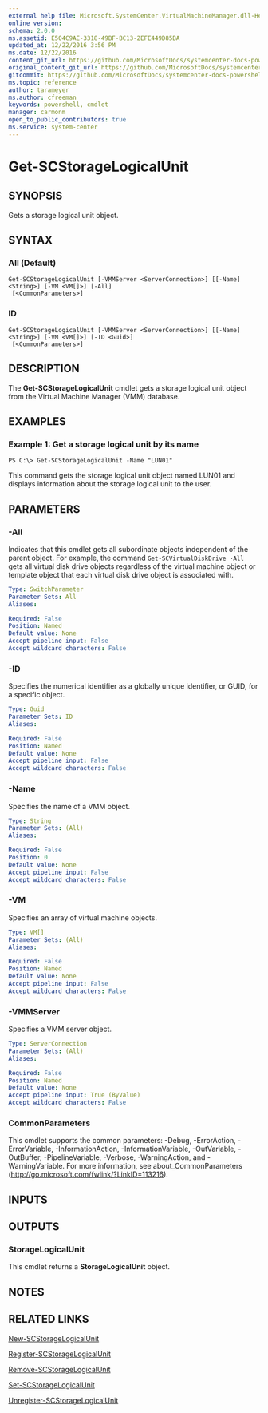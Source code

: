 ```yaml
---
external help file: Microsoft.SystemCenter.VirtualMachineManager.dll-Help.xml
online version: 
schema: 2.0.0
ms.assetid: E504C9AE-3318-49BF-BC13-2EFE449D85BA
updated_at: 12/22/2016 3:56 PM
ms.date: 12/22/2016
content_git_url: https://github.com/MicrosoftDocs/systemcenter-docs-powershell/blob/master/systemcenter-cmdlets/SystemCenter2016/VirtualMachineManager/vlatest/Get-SCStorageLogicalUnit.md
original_content_git_url: https://github.com/MicrosoftDocs/systemcenter-docs-powershell/blob/master/systemcenter-cmdlets/SystemCenter2016/VirtualMachineManager/vlatest/Get-SCStorageLogicalUnit.md
gitcommit: https://github.com/MicrosoftDocs/systemcenter-docs-powershell/blob/96e5647587661652225fbdd2c797cd4d59d542bc/systemcenter-cmdlets/SystemCenter2016/VirtualMachineManager/vlatest/Get-SCStorageLogicalUnit.md
ms.topic: reference
author: tarameyer
ms.author: cfreeman
keywords: powershell, cmdlet
manager: carmonm
open_to_public_contributors: true
ms.service: system-center
---
```


# Get-SCStorageLogicalUnit

## SYNOPSIS
Gets a storage logical unit object.

## SYNTAX

### All (Default)
```
Get-SCStorageLogicalUnit [-VMMServer <ServerConnection>] [[-Name] <String>] [-VM <VM[]>] [-All]
 [<CommonParameters>]
```

### ID
```
Get-SCStorageLogicalUnit [-VMMServer <ServerConnection>] [[-Name] <String>] [-VM <VM[]>] [-ID <Guid>]
 [<CommonParameters>]
```

## DESCRIPTION
The **Get-SCStorageLogicalUnit** cmdlet gets a storage logical unit object from the Virtual Machine Manager (VMM) database.

## EXAMPLES

### Example 1: Get a storage logical unit by its name
```
PS C:\> Get-SCStorageLogicalUnit -Name "LUN01"
```

This command gets the storage logical unit object named LUN01 and displays information about the storage logical unit to the user.

## PARAMETERS

### -All
Indicates that this cmdlet gets all subordinate objects independent of the parent object.
For example, the command `Get-SCVirtualDiskDrive -All` gets all virtual disk drive objects regardless of the virtual machine object or template object that each virtual disk drive object is associated with.

```yaml
Type: SwitchParameter
Parameter Sets: All
Aliases: 

Required: False
Position: Named
Default value: None
Accept pipeline input: False
Accept wildcard characters: False
```

### -ID
Specifies the numerical identifier as a globally unique identifier, or GUID, for a specific object.

```yaml
Type: Guid
Parameter Sets: ID
Aliases: 

Required: False
Position: Named
Default value: None
Accept pipeline input: False
Accept wildcard characters: False
```

### -Name
Specifies the name of a VMM object.

```yaml
Type: String
Parameter Sets: (All)
Aliases: 

Required: False
Position: 0
Default value: None
Accept pipeline input: False
Accept wildcard characters: False
```

### -VM
Specifies an array of virtual machine objects.

```yaml
Type: VM[]
Parameter Sets: (All)
Aliases: 

Required: False
Position: Named
Default value: None
Accept pipeline input: False
Accept wildcard characters: False
```

### -VMMServer
Specifies a VMM server object.

```yaml
Type: ServerConnection
Parameter Sets: (All)
Aliases: 

Required: False
Position: Named
Default value: None
Accept pipeline input: True (ByValue)
Accept wildcard characters: False
```

### CommonParameters
This cmdlet supports the common parameters: -Debug, -ErrorAction, -ErrorVariable, -InformationAction, -InformationVariable, -OutVariable, -OutBuffer, -PipelineVariable, -Verbose, -WarningAction, and -WarningVariable. For more information, see about_CommonParameters (http://go.microsoft.com/fwlink/?LinkID=113216).

## INPUTS

## OUTPUTS

### StorageLogicalUnit
This cmdlet returns a **StorageLogicalUnit** object.

## NOTES

## RELATED LINKS

[New-SCStorageLogicalUnit](xref:SystemCenter2016/VirtualMachineManager/vlatest/New-SCStorageLogicalUnit.md)

[Register-SCStorageLogicalUnit](xref:SystemCenter2016/VirtualMachineManager/vlatest/Register-SCStorageLogicalUnit.md)

[Remove-SCStorageLogicalUnit](xref:SystemCenter2016/VirtualMachineManager/vlatest/Remove-SCStorageLogicalUnit.md)

[Set-SCStorageLogicalUnit](xref:SystemCenter2016/VirtualMachineManager/vlatest/Set-SCStorageLogicalUnit.md)

[Unregister-SCStorageLogicalUnit](xref:SystemCenter2016/VirtualMachineManager/vlatest/Unregister-SCStorageLogicalUnit.md)


